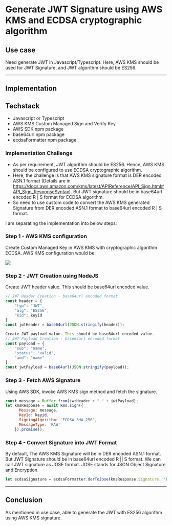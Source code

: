 # Generate JWT Signature using AWS KMS and ECDSA cryptographic algorithm

## Use case 
Need generate JWT in Javascript/Typescript. Here, AWS KMS should be used for JWT Signature, and JWT algorithm should be ES256.

---
## Implementation
## Techstack
* Javascript or Typescript
* AWS KMS Custom Managed Sign and Verify Key
* AWS SDK npm package
* base64url npm package
* ecdsaFormatter npm package 

### Implementation Challenge
* As per requirement, JWT algorithm should be ES256. Hence, AWS KMS should be configured to use ECDSA cryptographic algorithm. 
* Here, the challenge is that AWS KMS signature format is DER encoded ASN.1 format (Details are in https://docs.aws.amazon.com/kms/latest/APIReference/API_Sign.html#API_Sign_ResponseSyntax). But JWT signature should be in base64url encoded R | S format for ECDSA algorithm.
* So need to use custom code to convert the AWS KMS generated Signature from DER encoded ASN.1 format to base64url encoded R | S format.  

I am separating the implementation into below steps: 

### Step 1 - AWS KMS configuration
Create Custom Managed Key in AWS KMS with cryptographic algorithm ECDSA. 
AWS KMS configuration would be: 

![](https://amvijay.com/blog/aws-kms-ecdsa-sign-jwt/aws-kms-sign-ecdsa-configuration.jpg)

### Step 2 - JWT Creation using NodeJS
Create JWT header value. This should be base64url encoded value.
```javascript
// JWT Header Creation - base64url encoded format
const header = {
    "typ": "JWT",
    "alg": "ES256",
    "kid": keyid
}
const jwtHeader = base64url(JSON.stringify(header));

Create JWT payload value. This should be base64url encoded value.
// JWT Payload Creation - base64url encoded format
const payload = {
    "sub": "name",
    "status": "valid",
    "aud": "name"
}
const jwtPayload = base64url(JSON.stringify(payload));
```

### Step 3 - Fetch AWS Signature
Using AWS SDK, invoke AWS KMS sign method and fetch the signature.
```javascript
const message = Buffer.from(jwtHeader + "." + jwtPayload);
let kmsResponse = await kms.sign({
      Message: message,
      KeyId: keyid,
      SigningAlgorithm: 'ECDSA_SHA_256',
      MessageType: 'RAW'
    }).promise();
```

### Step 4 - Convert Signature into JWT Format
By default, The AWS KMS Signature will be in DER encoded ASN.1 format. But JWT Signature should be in base64url encoded R || S format. We can call JWT signature as JOSE format. JOSE stands for JSON Object Signature and Encryption.
```javascript
let ecdsaSignature = ecdsaFormatter.derToJose(kmsResponse.Signature, 'ES256');
```
---
## Conclusion
As mentioned in use case, able to generate the JWT with ES256 algorithm using AWS KMS signature.

